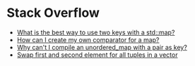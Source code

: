 
# Stack Overflow

- [What is the best way to use two keys with a std::map?](https://stackoverflow.com/questions/1112531/what-is-the-best-way-to-use-two-keys-with-a-stdmap)
- [How can I create my own comparator for a map?](https://stackoverflow.com/questions/5733254/how-can-i-create-my-own-comparator-for-a-map)
- [Why can't I compile an unordered_map with a pair as key?](https://stackoverflow.com/questions/32685540/why-cant-i-compile-an-unordered-map-with-a-pair-as-key)
- [Swap first and second element for all tuples in a vector](https://stackoverflow.com/questions/59665656/c-swap-first-and-second-element-for-all-tuples-in-a-vector)
